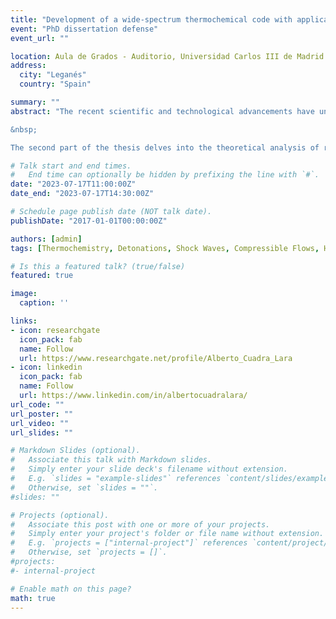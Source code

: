 ```yaml
---
title: "Development of a wide-spectrum thermochemical code with application to planar reacting and non-reacting shocks"
event: "PhD dissertation defense"
event_url: "" 

location: Aula de Grados - Auditorio, Universidad Carlos III de Madrid
address:
  city: "Leganés"
  country: "Spain"

summary: ""
abstract: "The recent scientific and technological advancements have underscored the critical necessity for reliable, robust, and efficient numerical codes capable of predicting the chemical composition and properties of complex mixtures at chemical equilibrium. In response to this demand, this thesis presents the development and validation of a novel open-source thermochemical code called Combustion Toolbox (CT). This tool is designed to determine the equilibrium state of multi-species mixtures in gaseous or pure condensed phases, including ions. The code incorporates a comprehensive suite of algorithms, ranging from fundamental chemical equilibrium problems to complex computations of steady shock and detonation waves in various flow configurations, as well as predictions of rocket engine performance. Implemented in MATLAB, CT is accompanied by a user-friendly graphical user interface, ensuring flexibility and accessibility for all users. Extensive validation demonstrates excellent agreement with established codes such as NASA's CEA, Cantera within Caltech's Shock and Detonation Toolbox, and the recent Thermochemical Equilibrium Abundances code. CT has been utilized in all of the studies presented in this thesis, demonstrating its reliability and versatility.

&nbsp;

The second part of the thesis delves into the theoretical analysis of reactive and non-reactive shocks propagating through non-homogeneous conditions. Conducting experiments and high-fidelity simulations in this field can be challenging and computationally expensive. In this context, linear interaction analysis has emerged as a valuable tool to evaluate the hydrodynamical aspects contributing to the amplification of disturbances across the shock. Two prominent cases are investigated. Firstly, the study focuses on detonations with inhomogeneities in the upstream fuel mass fraction. The findings reveal that, in most cases, the detonation propagation speed is higher than in equivalent homogeneous scenarios. Subsequently, the investigation shifts towards the interaction of hypersonic shocks with turbulent flows, incorporating the associated thermochemical effects in single-species diatomic gases. The analysis is further extended to multi-species mixtures using CT, with a particular emphasis on air. These studies demonstrate that thermochemical effects arising at hypersonic velocities significantly enhance turbulent fluctuations in the post-shock gas compared to the simplified thermochemical frozen gas assumption."

# Talk start and end times.
#   End time can optionally be hidden by prefixing the line with `#`.
date: "2023-07-17T11:00:00Z"
date_end: "2023-07-17T14:30:00Z"

# Schedule page publish date (NOT talk date).
publishDate: "2017-01-01T00:00:00Z"

authors: [admin]
tags: [Thermochemistry, Detonations, Shock Waves, Compressible Flows, Hypersonics, LIA]

# Is this a featured talk? (true/false)
featured: true

image:
  caption: ''

links:
- icon: researchgate
  icon_pack: fab
  name: Follow
  url: https://www.researchgate.net/profile/Alberto_Cuadra_Lara
- icon: linkedin
  icon_pack: fab
  name: Follow
  url: https://www.linkedin.com/in/albertocuadralara/
url_code: ""
url_poster: ""
url_video: ""
url_slides: ""

# Markdown Slides (optional).
#   Associate this talk with Markdown slides.
#   Simply enter your slide deck's filename without extension.
#   E.g. `slides = "example-slides"` references `content/slides/example-slides.md`.
#   Otherwise, set `slides = ""`.
#slides: ""

# Projects (optional).
#   Associate this post with one or more of your projects.
#   Simply enter your project's folder or file name without extension.
#   E.g. `projects = ["internal-project"]` references `content/project/deep-learning/index.md`.
#   Otherwise, set `projects = []`.
#projects:
#- internal-project

# Enable math on this page?
math: true
---
```

